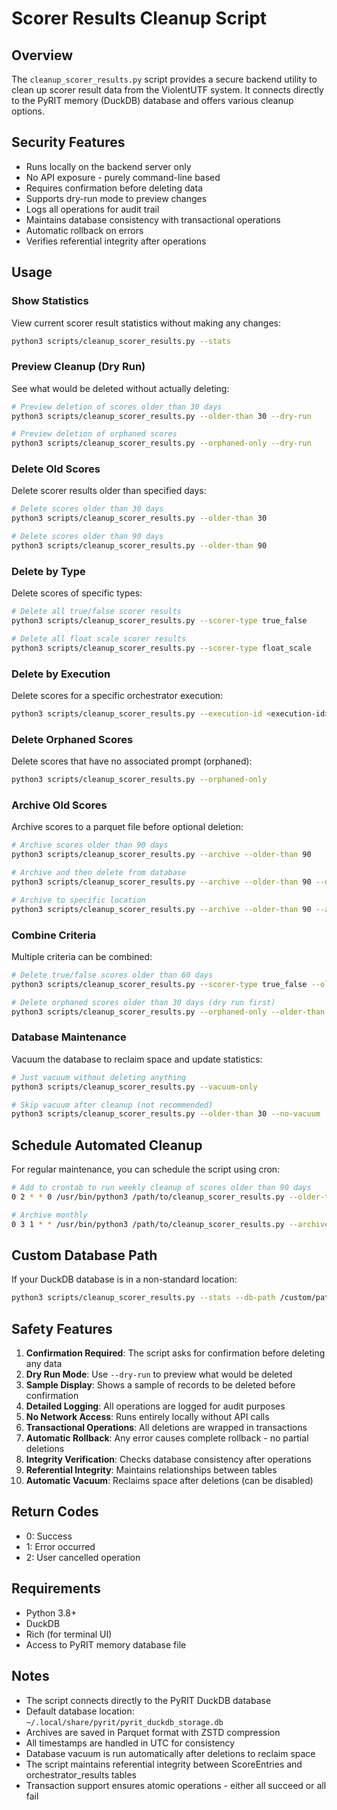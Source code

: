 # Scorer Results Cleanup Script

## Overview
The `cleanup_scorer_results.py` script provides a secure backend utility to clean up scorer result data from the ViolentUTF system. It connects directly to the PyRIT memory (DuckDB) database and offers various cleanup options.

## Security Features
- Runs locally on the backend server only
- No API exposure - purely command-line based
- Requires confirmation before deleting data
- Supports dry-run mode to preview changes
- Logs all operations for audit trail
- Maintains database consistency with transactional operations
- Automatic rollback on errors
- Verifies referential integrity after operations

## Usage

### Show Statistics
View current scorer result statistics without making any changes:
```bash
python3 scripts/cleanup_scorer_results.py --stats
```

### Preview Cleanup (Dry Run)
See what would be deleted without actually deleting:
```bash
# Preview deletion of scores older than 30 days
python3 scripts/cleanup_scorer_results.py --older-than 30 --dry-run

# Preview deletion of orphaned scores
python3 scripts/cleanup_scorer_results.py --orphaned-only --dry-run
```

### Delete Old Scores
Delete scorer results older than specified days:
```bash
# Delete scores older than 30 days
python3 scripts/cleanup_scorer_results.py --older-than 30

# Delete scores older than 90 days
python3 scripts/cleanup_scorer_results.py --older-than 90
```

### Delete by Type
Delete scores of specific types:
```bash
# Delete all true/false scorer results
python3 scripts/cleanup_scorer_results.py --scorer-type true_false

# Delete all float scale scorer results
python3 scripts/cleanup_scorer_results.py --scorer-type float_scale
```

### Delete by Execution
Delete scores for a specific orchestrator execution:
```bash
python3 scripts/cleanup_scorer_results.py --execution-id <execution-id>
```

### Delete Orphaned Scores
Delete scores that have no associated prompt (orphaned):
```bash
python3 scripts/cleanup_scorer_results.py --orphaned-only
```

### Archive Old Scores
Archive scores to a parquet file before optional deletion:
```bash
# Archive scores older than 90 days
python3 scripts/cleanup_scorer_results.py --archive --older-than 90

# Archive and then delete from database
python3 scripts/cleanup_scorer_results.py --archive --older-than 90 --delete-after-archive

# Archive to specific location
python3 scripts/cleanup_scorer_results.py --archive --older-than 90 --archive-path /backup/scores_2024.parquet
```

### Combine Criteria
Multiple criteria can be combined:
```bash
# Delete true/false scores older than 60 days
python3 scripts/cleanup_scorer_results.py --scorer-type true_false --older-than 60

# Delete orphaned scores older than 30 days (dry run first)
python3 scripts/cleanup_scorer_results.py --orphaned-only --older-than 30 --dry-run
```

### Database Maintenance
Vacuum the database to reclaim space and update statistics:
```bash
# Just vacuum without deleting anything
python3 scripts/cleanup_scorer_results.py --vacuum-only

# Skip vacuum after cleanup (not recommended)
python3 scripts/cleanup_scorer_results.py --older-than 30 --no-vacuum
```

## Schedule Automated Cleanup
For regular maintenance, you can schedule the script using cron:

```bash
# Add to crontab to run weekly cleanup of scores older than 90 days
0 2 * * 0 /usr/bin/python3 /path/to/cleanup_scorer_results.py --older-than 90

# Archive monthly
0 3 1 * * /usr/bin/python3 /path/to/cleanup_scorer_results.py --archive --older-than 180 --archive-path /backup/scores_$(date +\%Y\%m).parquet
```

## Custom Database Path
If your DuckDB database is in a non-standard location:
```bash
python3 scripts/cleanup_scorer_results.py --stats --db-path /custom/path/to/pyrit_duckdb_storage.db
```

## Safety Features
1. **Confirmation Required**: The script asks for confirmation before deleting any data
2. **Dry Run Mode**: Use `--dry-run` to preview what would be deleted
3. **Sample Display**: Shows a sample of records to be deleted before confirmation
4. **Detailed Logging**: All operations are logged for audit purposes
5. **No Network Access**: Runs entirely locally without API calls
6. **Transactional Operations**: All deletions are wrapped in transactions
7. **Automatic Rollback**: Any error causes complete rollback - no partial deletions
8. **Integrity Verification**: Checks database consistency after operations
9. **Referential Integrity**: Maintains relationships between tables
10. **Automatic Vacuum**: Reclaims space after deletions (can be disabled)

## Return Codes
- 0: Success
- 1: Error occurred
- 2: User cancelled operation

## Requirements
- Python 3.8+
- DuckDB
- Rich (for terminal UI)
- Access to PyRIT memory database file

## Notes
- The script connects directly to the PyRIT DuckDB database
- Default database location: `~/.local/share/pyrit/pyrit_duckdb_storage.db`
- Archives are saved in Parquet format with ZSTD compression
- All timestamps are handled in UTC for consistency
- Database vacuum is run automatically after deletions to reclaim space
- The script maintains referential integrity between ScoreEntries and orchestrator_results tables
- Transaction support ensures atomic operations - either all succeed or all fail